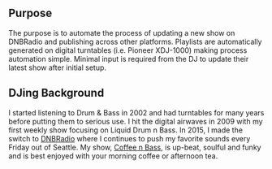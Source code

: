 ## Purpose
The purpose is to automate the process of updating a new show on DNBRadio and publishing across other platforms. Playlists are automatically generated on digital turntables (i.e. Pioneer XDJ-1000) making process automation simple. Minimal input is required from the DJ to update their latest show after initial setup.

## DJing Background
I started listening to Drum & Bass in 2002 and had turntables for many years before putting them to serious use. I hit the digital airwaves in 2009 with my first weekly show focusing on Liquid Drum n Bass. In 2015, I made the switch to [DNBRadio](https://dnbradio.com) where I continues to push my favorite sounds every Friday out of Seattle. My show, [Coffee n Bass](http://www.ritcheydnb.com), is up-beat, soulful and funky and is best enjoyed with your morning coffee or afternoon tea.
